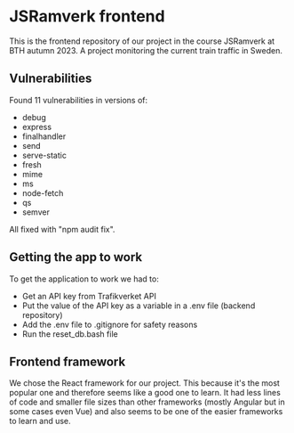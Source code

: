 JSRamverk frontend
===================

This is the frontend repository of our project in the course JSRamverk at BTH autumn 2023. A project monitoring the current train traffic in Sweden.

Vulnerabilities
---------------
Found 11 vulnerabilities in versions of:
- debug
- express
- finalhandler
- send
- serve-static
- fresh
- mime
- ms
- node-fetch
- qs
- semver

All fixed with "npm audit fix".

Getting the app to work
---------------
To get the application to work we had to:
- Get an API key from Trafikverket API
- Put the value of the API key as a variable in a .env file (backend repository)
- Add the .env file to .gitignore for safety reasons
- Run the reset_db.bash file

Frontend framework
---------------
We chose the React framework for our project. This because it's the most popular one and therefore seems like a good one to learn. It had less lines of code and smaller file sizes than other frameworks (mostly Angular but in some cases even Vue) and also seems to be one of the easier frameworks to learn and use.
